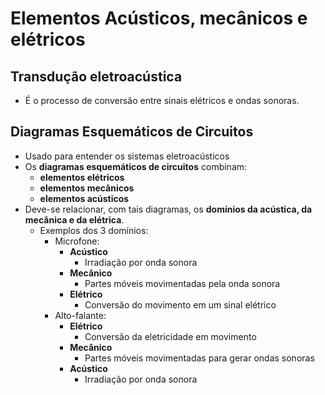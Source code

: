 # Elementos Acústicos, mecânicos e elétricos

## Transdução eletroacústica
- É o processo de conversão entre sinais elétricos e ondas sonoras.

## Diagramas Esquemáticos de Circuitos
- Usado para entender os sistemas eletroacústicos
- Os **diagramas esquemáticos de circuitos** combinam:
    - **elementos elétricos**
    - **elementos mecânicos**
    - **elementos acústicos**
- Deve-se relacionar, com tais diagramas, os **domínios da acústica, da mecânica e da elétrica**.
    - Exemplos dos 3 domínios:
        - Microfone:
            - **Acústico**
                - Irradiação por onda sonora
            - **Mecânico**
                - Partes móveis movimentadas pela onda sonora
            - **Elétrico**
                - Conversão do movimento em um sinal elétrico  
        - Alto-falante:
            - **Elétrico**
                - Conversão da eletricidade em movimento
            - **Mecânico**
                - Partes móveis movimentadas para gerar ondas sonoras
            - **Acústico**
                - Irradiação por onda sonora

